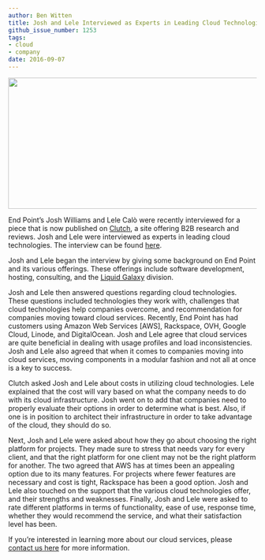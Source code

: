 ```yaml
---
author: Ben Witten
title: Josh and Lele Interviewed as Experts in Leading Cloud Technologies
github_issue_number: 1253
tags:
- cloud
- company
date: 2016-09-07
---
```


<a href="/blog/2016/09/josh-and-lele-interviewed-as-leading/image-0-big.png" imageanchor="1"><img border="0" height="266" src="/blog/2016/09/josh-and-lele-interviewed-as-leading/image-0.png" width="640"/></a>

End Point’s Josh Williams and Lele Calò were recently interviewed for a piece that is now published on [Clutch](https://clutch.co/), a site offering B2B research and reviews. Josh and Lele were interviewed as experts in leading cloud technologies. The interview can be found [here](https://clutch.co/cloud/expert-interview/end-point).

Josh and Lele began the interview by giving some background on End Point and its various offerings. These offerings include software development, hosting, consulting, and the [Liquid Galaxy](https://liquidgalaxy.endpoint.com/) division.

Josh and Lele then answered questions regarding cloud technologies. These questions included technologies they work with, challenges that cloud technologies help companies overcome, and recommendation for companies moving toward cloud services. Recently, End Point has had customers using Amazon Web Services [AWS], Rackspace, OVH, Google Cloud, Linode, and DigitalOcean. Josh and Lele agree that cloud services are quite beneficial in dealing with usage profiles and load inconsistencies. Josh and Lele also agreed that when it comes to companies moving into cloud services, moving components in a modular fashion and not all at once is a key to success.

Clutch asked Josh and Lele about costs in utilizing cloud technologies. Lele explained that the cost will vary based on what the company needs to do with its cloud infrastructure. Josh went on to add that companies need to properly evaluate their options in order to determine what is best. Also, if one is in position to architect their infrastructure in order to take advantage of the cloud, they should do so.

Next, Josh and Lele were asked about how they go about choosing the right platform for projects. They made sure to stress that needs vary for every client, and that the right platform for one client may not be the right platform for another. The two agreed that AWS has at times been an appealing option due to its many features. For projects where fewer features are necessary and cost is tight, Rackspace has been a good option. Josh and Lele also touched on the support that the various cloud technologies offer, and their strengths and weaknesses. Finally, Josh and Lele were asked to rate different platforms in terms of functionality, ease of use, response time, whether they would recommend the service, and what their satisfaction level has been.

If you’re interested in learning more about our cloud services, please [contact us here](/contact) for more information.

